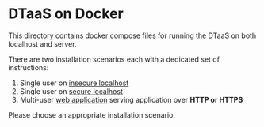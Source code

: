 # DTaaS on Docker

This directory contains docker compose files for running the DTaaS
on both localhost and server.

There are two installation scenarios each with a dedicated set of instructions:

1. Single user on [insecure localhost](./LOCALHOST.md)
1. Single user on [secure localhost](./LOCALHOST.SECURE.md)
1. Multi-user [web application](./SERVER.md) serving application over **HTTP or HTTPS**

Please choose an appropriate installation scenario.

